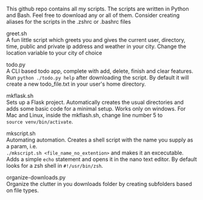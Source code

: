 This github repo contains all my scripts. The scripts are written in Python and Bash. Feel free to download any or all of them. Consider creating aliases for the scripts in the .zshrc or .bashrc files

greet.sh
</br>
A fun little script which greets you and gives the current user, directory, time, public and private ip address and weather in your city. Change the location variable to your city of choice

todo.py
</br>
A CLI based todo app, complete with add, delete, finish and clear features. Run ```python ./todo.py help``` after downloading the script. By default it will create a new todo_file.txt in your user's home directory.

mkflask.sh
</br>
Sets up a Flask project. Automatically creates the usual directories and adds some basic code for a minimal setup. Works only on windows. For Mac and Linux, inside the mkflash.sh, change line number 5 to </br> ```source venv/bin/activate```.

mkscript.sh
</br>
Automating automation. Creates a shell script with the name you supply as a param, i.e. </br> ```./mkscript.sh <file_name_no_extention>``` and makes it an excecutable. Adds a simple ```echo``` statement and opens it in the nano text editor. By default looks for a zsh shell in ```#!/usr/bin/zsh```.

organize-downloads.py
</br>
Organize the clutter in you downloads folder by creating subfolders based on file types. 
